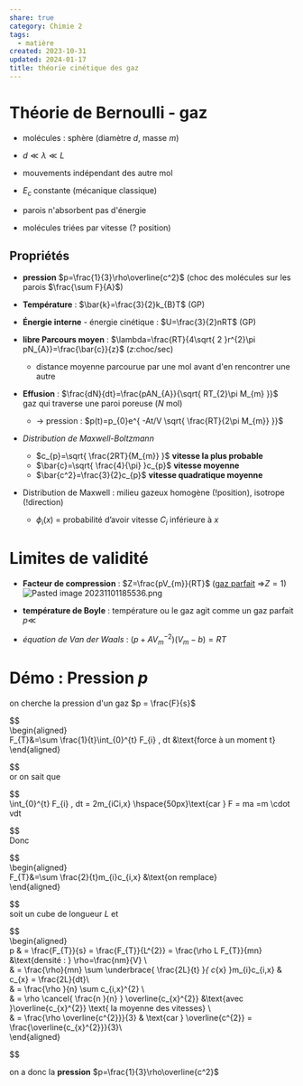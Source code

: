 ```yaml
---  
share: true  
category: Chimie 2  
tags:  
  - matière  
created: 2023-10-31  
updated: 2024-01-17  
title: théorie cinétique des gaz  
---  
```

  
# Théorie de Bernoulli - gaz  
  
- molécules : sphère (diamètre $d$, masse $m$)  
  
- $d\ll\lambda\ll L$  
  
- mouvements indépendant des autre mol  
  
- $E_{c}$ constante (mécanique classique)  
  
- parois n'absorbent pas d'énergie  
  
  
- molécules triées par vitesse (? position)  
## Propriétés  
  
- **pression** $p=\frac{1}{3}\rho\overline{c^2}$ (choc des molécules sur les parois $\frac{\sum F}{A}$)  
  
- **Température** : $\bar{k}=\frac{3}{2}k_{B}T$ (GP)  
  
- **Énergie interne** - énergie cinétique : $U=\frac{3}{2}nRT$ (GP)  
  
- **libre Parcours moyen** : $\lambda=\frac{RT}{4\sqrt{ 2 }r^{2}\pi pN_{A}}=\frac{\bar{c}}{z}$ ($z$:choc/sec)  
	- distance moyenne parcourue par une mol avant d'en rencontrer une autre  
  
- **Effusion** :  $\frac{dN}{dt}=\frac{pAN_{A}}{\sqrt{ RT_{2}\pi M_{m} }}$ gaz qui traverse une paroi poreuse ($N$ mol)  
	- → pression : $p(t)=p_{0}e^{ -At/V \sqrt{ \frac{RT}{2\pi M_{m}} }}$  
  
- *Distribution de Maxwell-Boltzmann*  
	- $c_{p}=\sqrt{ \frac{2RT}{M_{m}} }$    **vitesse la plus probable**  
	- $\bar{c}=\sqrt{ \frac{4}{\pi} }c_{p}$       **vitesse moyenne**  
	- $\bar{c^2}=\frac{3}{2}c_{p}$           **vitesse quadratique moyenne**  
  
- Distribution de Maxwell : milieu gazeux homogène (!position), isotrope (!direction)  
	- $\phi_{i}(x)$ = probabilité d’avoir vitesse $C_{i}$ inférieure à $x$  
  
# Limites de validité  
  
- **Facteur de compression** : $Z=\frac{pV_{m}}{RT}$ ([gaz parfait](gaz%20parfait.md) ⇒$Z=1$)  
![Pasted image 20231101185536.png](Pasted%20image%2020231101185536.png)  
  
- **température de Boyle** : température ou le gaz agit comme un gaz parfait $p\ll$   
  
- *équation de Van der Waals* : $(p+AV^{-2}_{m})(V_{m}-b)=RT$  
  
  
  
  
  
# Démo : Pression $p$  
on cherche la pression d'un gaz  $p = \frac{F}{s}$  
  
  
$$  
\begin{aligned}  
F_{T}&=\sum \frac{1}{t}\int_{0}^{t} F_{i} \, dt &\text{force à un moment t}   
\end{aligned}  
  
  
$$  
or on sait que  
  
  
$$  
\int_{0}^{t} F_{i} \, dt = 2m_{iCi,x}   \hspace{50px}\text{car  } F = ma =m \cdot vdt  
  
  
$$  
Donc  
  
  
$$  
\begin{aligned}  
F_{T}&=\sum \frac{2}{t}m_{i}c_{i,x} &\text{on remplace}    
\end{aligned}  
  
  
$$  
soit un cube de longueur $L$ et   
  
  
$$  
\begin{aligned}  
p  & = \frac{F_{T}}{s} = \frac{F_{T}}{L^{2}}  = \frac{\rho L F_{T}}{mn} &\text{densité : } \rho=\frac{nm}{V} \\  
 & =  \frac{\rho}{mn}  \sum \underbrace{ \frac{2L}{t} }_{ c_{x} }m_{i}c_{i,x} & c_{x} = \frac{2L}{dt}\\   
& =  \frac{\rho }{n}  \sum c_{i,x}^{2} \\  
& = \rho  \cancel{ \frac{n }{n} }  \overline{c_{x}^{2}}  &\text{avec }\overline{c_{x}^{2}} \text{ la moyenne des vitesses}  \\  
& = \frac{\rho \overline{c^{2}}}{3}   & \text{car } \overline{c^{2}} = \frac{\overline{c_{x}^{2}}}{3}\\   
\end{aligned}  
  
  
$$  
  
on a donc la **pression** $p=\frac{1}{3}\rho\overline{c^2}$  

